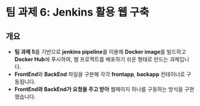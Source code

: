 # 팀 과제 6: Jenkins 활용 웹 구축 

## 개요
- **팀 과제 5**를 기반으로 **jenkins pipeline**를 이용해 **Docker image**를 빌드하고 **Docker Hub**에 푸시하여, 웹 프로젝트를 배포하기 쉬운 형태로 만드는 과제입니다.
- **FrontEnd**와 **BackEnd** 파일을 구분해 각각 **frontapp**, **backapp** 컨테이너로 구동됩니다.
- **FrontEnd와 BackEnd가 요청을 주고 받아** 웹페이지 하나를 구동하는 방식을 구현했습니다.
